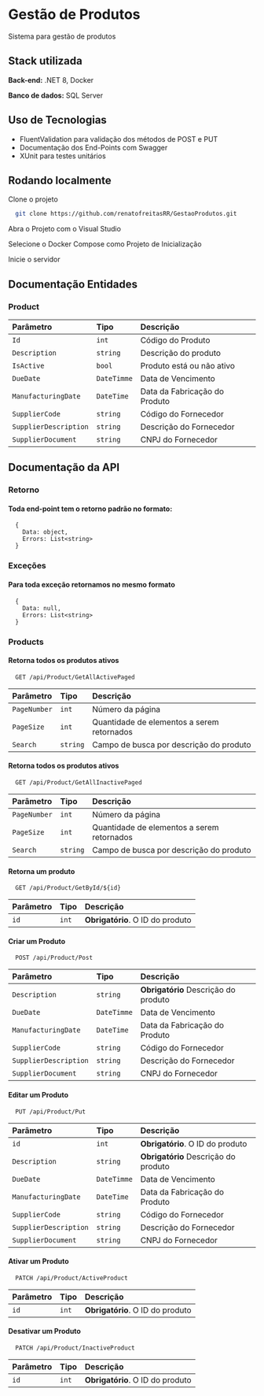 
# Gestão de Produtos

Sistema para gestão de produtos


## Stack utilizada

**Back-end:** .NET 8, Docker

**Banco de dados:** SQL Server


## Uso de Tecnologias

- FluentValidation para validação dos métodos de POST e PUT
- Documentação dos End-Points com Swagger
- XUnit para testes unitários



## Rodando localmente

Clone o projeto

```bash
  git clone https://github.com/renatofreitasRR/GestaoProdutos.git
```

Abra o Projeto com o Visual Studio

Selecione o Docker Compose como Projeto de Inicialização

Inicie o servidor




## Documentação Entidades

### Product

| Parâmetro   | Tipo       | Descrição                                   |
| :---------- | :--------- | :------------------------------------------ |
| `Id`      | `int` |Código do Produto|
| `Description`      | `string` |Descrição do produto|
| `IsActive`      | `bool` | Produto está ou não ativo |
| `DueDate`      | `DateTimme` | Data de Vencimento|
| `ManufacturingDate`      | `DateTime` |Data da Fabricação do Produto|
| `SupplierCode`      | `string` |Código do Fornecedor|
| `SupplierDescription`      | `string` |Descrição do Fornecedor|
| `SupplierDocument`      | `string` |CNPJ do Fornecedor|





## Documentação da API


### Retorno
#### Toda end-point tem o retorno padrão no formato: 

```http
  {
    Data: object,
    Errors: List<string>
  }
```

### Exceções
#### Para toda exceção retornamos no mesmo formato

```http
  {
    Data: null,
    Errors: List<string>
  }
```

### Products

#### Retorna todos os produtos ativos

```http
  GET /api/Product/GetAllActivePaged
```

| Parâmetro   | Tipo       | Descrição                                   |
| :---------- | :--------- | :------------------------------------------ |
| `PageNumber`      | `int` |  Número da página |
| `PageSize`      | `int` |  Quantidade de elementos a serem retornados |
| `Search`      | `string` |  Campo de busca por descrição do produto |

#### Retorna todos os produtos ativos

```http
  GET /api/Product/GetAllInactivePaged
```

| Parâmetro   | Tipo       | Descrição                                   |
| :---------- | :--------- | :------------------------------------------ |
| `PageNumber`      | `int` |  Número da página |
| `PageSize`      | `int` |  Quantidade de elementos a serem retornados |
| `Search`      | `string` |  Campo de busca por descrição do produto |


#### Retorna um produto

```http
  GET /api/Product/GetById/${id}
```

| Parâmetro   | Tipo       | Descrição                                   |
| :---------- | :--------- | :------------------------------------------ |
| `id`      | `int` | **Obrigatório**. O ID do produto |

#### Criar um Produto

```http
  POST /api/Product/Post
```

| Parâmetro   | Tipo       | Descrição                                   |
| :---------- | :--------- | :------------------------------------------ |
| `Description`      | `string` |**Obrigatório** Descrição do produto|
| `DueDate`      | `DateTimme` | Data de Vencimento|
| `ManufacturingDate`      | `DateTime` |Data da Fabricação do Produto|
| `SupplierCode`      | `string` |Código do Fornecedor|
| `SupplierDescription`      | `string` |Descrição do Fornecedor|
| `SupplierDocument`      | `string` |CNPJ do Fornecedor|

#### Editar um Produto

```http
  PUT /api/Product/Put
```

| Parâmetro   | Tipo       | Descrição                                   |
| :---------- | :--------- | :------------------------------------------ |
| `id`      | `int` | **Obrigatório**. O ID do produto |
| `Description`      | `string` |**Obrigatório** Descrição do produto|
| `DueDate`      | `DateTimme` | Data de Vencimento|
| `ManufacturingDate`      | `DateTime` |Data da Fabricação do Produto|
| `SupplierCode`      | `string` |Código do Fornecedor|
| `SupplierDescription`      | `string` |Descrição do Fornecedor|
| `SupplierDocument`      | `string` |CNPJ do Fornecedor|


#### Ativar um Produto

```http
  PATCH /api/Product/ActiveProduct
```

| Parâmetro   | Tipo       | Descrição                                   |
| :---------- | :--------- | :------------------------------------------ |
| `id`      | `int` | **Obrigatório**. O ID do produto |


#### Desativar um Produto

```http
  PATCH /api/Product/InactiveProduct
```

| Parâmetro   | Tipo       | Descrição                                   |
| :---------- | :--------- | :------------------------------------------ |
| `id`      | `int` | **Obrigatório**. O ID do produto |







